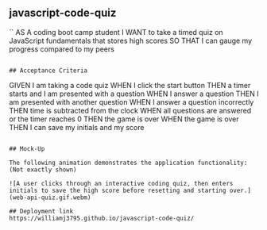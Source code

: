 
## javascript-code-quiz

``
AS A coding boot camp student
I WANT to take a timed quiz on JavaScript fundamentals that stores high scores
SO THAT I can gauge my progress compared to my peers
```

## Acceptance Criteria

```
GIVEN I am taking a code quiz
WHEN I click the start button
THEN a timer starts and I am presented with a question
WHEN I answer a question
THEN I am presented with another question
WHEN I answer a question incorrectly
THEN time is subtracted from the clock
WHEN all questions are answered or the timer reaches 0
THEN the game is over
WHEN the game is over
THEN I can save my initials and my score
```

## Mock-Up

The following animation demonstrates the application functionality:
(Not exactly shown)

![A user clicks through an interactive coding quiz, then enters initials to save the high score before resetting and starting over.](web-api-quiz.gif.webm)

## Deployment link
https://williamj3795.github.io/javascript-code-quiz/
